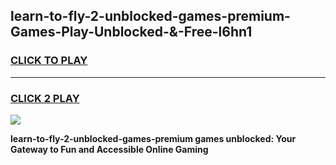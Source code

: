 
## learn-to-fly-2-unblocked-games-premium-Games-Play-Unblocked-&-Free-l6hn1
<h3>
<a href="https://premium76.site?title=learn-to-fly-2-unblocked-games-premium&ref=24A">CLICK TO PLAY</a></h3>
<hr>

<h3>
<a href="https://premium76.site?title=learn-to-fly-2-unblocked-games-premium&ref=24A">CLICK 2 PLAY</a>
  
</h3>

<a href="https://premium76.site?title=learn-to-fly-2-unblocked-games-premium&ref=24A"><img src="https://clearcache.store/games.png"></a>


**learn-to-fly-2-unblocked-games-premium games unblocked: Your Gateway to Fun and Accessible Online Gaming**
